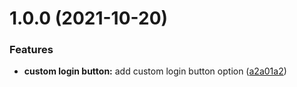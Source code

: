 # 1.0.0 (2021-10-20)


### Features

* **custom login button:** add custom login button option ([a2a01a2](https://github.com/Nolunga/expo-social-login/commit/a2a01a21b364b054adbd48fd416c4f9c36cb108e))

